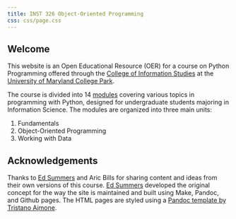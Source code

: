 ```yaml
---
title: INST 326 Object-Oriented Programming
css: css/page.css
---
```


## Welcome

This website is an Open Educational Resource (OER) for a course on Python Programming offered through the [College of Information Studies](https://ischool.umd.edu) at the [University of Maryland College Park](https://umd.edu).

The course is divided into 14 [modules](modules) covering various topics in programming with Python, designed for undergraduate students majoring in Information Science. The modules are organized into three main units:

1. Fundamentals
2. Object-Oriented Programming
3. Working with Data

## Acknowledgements

Thanks to [Ed Summers](https://github.com/edsu) and Aric Bills for sharing content and ideas from their own versions of this course. [Ed Summers](https://github.com/edsu) developed the original concept for the way the site is maintained and built using Make, Pandoc, and Github pages. The HTML pages are styled using a [Pandoc template by Tristano Ajmone](https://github.com/tajmone/pandoc-goodies).
